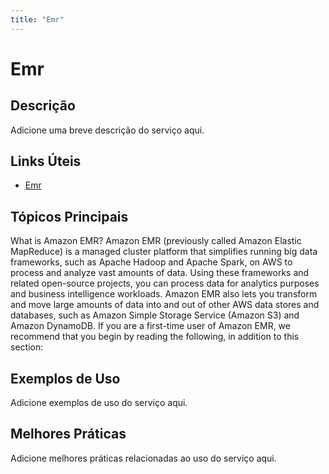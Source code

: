 ```yaml
---
title: "Emr"
---
```


# Emr

## Descrição

Adicione uma breve descrição do serviço aqui.

## Links Úteis

- [Emr](https://docs.aws.amazon.com/emr/latest/ManagementGuide/emr-what-is-emr.html)

## Tópicos Principais

What is Amazon EMR?
Amazon EMR (previously called Amazon Elastic MapReduce) is a managed cluster platform that
		simplifies running big data frameworks, such as Apache Hadoop and Apache Spark, on AWS to
		process and analyze vast amounts of data. Using these frameworks and related open-source
		projects, you can process data for analytics purposes and business intelligence workloads.
		Amazon EMR also lets you transform and move large amounts of data into and out of other AWS
		data stores and databases, such as Amazon Simple Storage Service (Amazon S3) and Amazon DynamoDB. 
If you are a first-time user of Amazon EMR, we recommend that you begin by reading the
		following, in addition to this section:

## Exemplos de Uso

Adicione exemplos de uso do serviço aqui.

## Melhores Práticas

Adicione melhores práticas relacionadas ao uso do serviço aqui.
